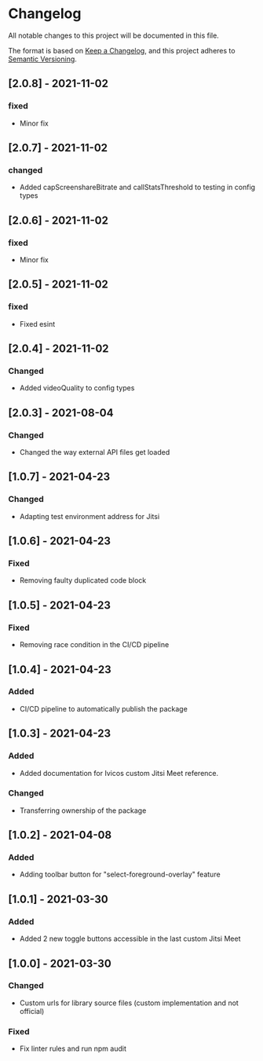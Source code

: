 # Changelog

All notable changes to this project will be documented in this file.

The format is based on [Keep a Changelog](https://keepachangelog.com/en/1.0.0/),
and this project adheres to [Semantic Versioning](https://semver.org/spec/v2.0.0.html).

## [2.0.8] - 2021-11-02

### fixed

- Minor fix

## [2.0.7] - 2021-11-02

### changed

- Added capScreenshareBitrate and callStatsThreshold to testing in config types

## [2.0.6] - 2021-11-02

### fixed

- Minor fix

## [2.0.5] - 2021-11-02

### fixed

- Fixed esint

## [2.0.4] - 2021-11-02

### Changed

- Added videoQuality to config types

## [2.0.3] - 2021-08-04

### Changed

- Changed the way external API files get loaded

## [1.0.7] - 2021-04-23

### Changed

- Adapting test environment address for Jitsi

## [1.0.6] - 2021-04-23

### Fixed

- Removing faulty duplicated code block

## [1.0.5] - 2021-04-23

### Fixed

- Removing race condition in the CI/CD pipeline

## [1.0.4] - 2021-04-23

### Added

- CI/CD pipeline to automatically publish the package

## [1.0.3] - 2021-04-23

### Added

- Added documentation for Ivicos custom Jitsi Meet reference.

### Changed

- Transferring ownership of the package

## [1.0.2] - 2021-04-08

### Added

- Adding toolbar button for "select-foreground-overlay" feature

## [1.0.1] - 2021-03-30

### Added

- Added 2 new toggle buttons accessible in the last custom Jitsi Meet

## [1.0.0] - 2021-03-30

### Changed

- Custom urls for library source files (custom implementation and not official)

### Fixed

- Fix linter rules and run npm audit
